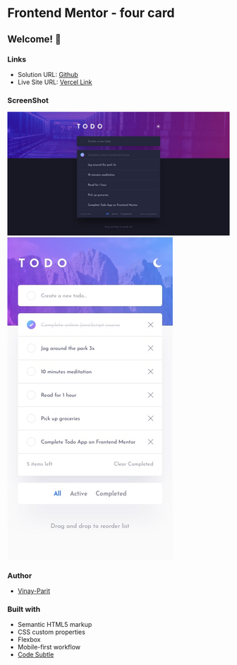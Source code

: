 # Frontend Mentor - four card
## Welcome! 👋

### Links

- Solution URL: [Github](https://github.com/vinay-parit/JavaScript-Projects-Mini/tree/main/todo-app-main)
- Live Site URL: [Vercel Link](https://todo-app-eta-henna-59.vercel.app/)

### ScreenShot

![Desktop](./design/desktop-design-dark.jpg)
![Mobile](./design/mobile-design-light.jpg)

### Author

- [Vinay-Parit](https://www.linkedin.com/in/vinay-parit/)


### Built with

- Semantic HTML5 markup
- CSS custom properties
- Flexbox
- Mobile-first workflow
- [Code Subtle](https://www.linkedin.com/company/code-subtle/)
